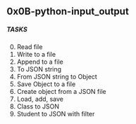 ## 0x0B-python-input_output

##### TASKS
0. Read file
1. Write to a file
2. Append to a file
3. To JSON string
4. From JSON string to Object
5. Save Object to a file
6. Create object from a JSON file
7. Load, add, save
8. Class to JSON
10. Student to JSON with filter